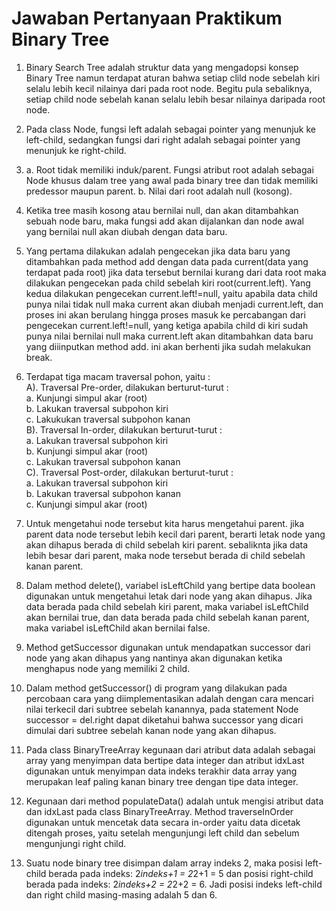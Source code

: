 # Jawaban Pertanyaan Praktikum Binary Tree

1. Binary Search Tree adalah struktur data yang mengadopsi konsep Binary Tree namun terdapat aturan bahwa setiap clild node sebelah kiri selalu lebih kecil nilainya dari pada root node. Begitu pula sebaliknya, setiap child node sebelah kanan selalu lebih besar nilainya daripada root node.   

2. Pada class Node, fungsi left adalah sebagai pointer yang menunjuk ke left-child, sedangkan fungsi dari right adalah sebagai pointer yang menunjuk ke right-child.

3. a. Root tidak memiliki induk/parent. Fungsi atribut root adalah sebagai Node khusus dalam tree yang awal pada binary tree dan tidak memiliki predessor maupun parent.
b. Nilai dari root adalah null (kosong).  

4. Ketika tree masih kosong atau bernilai null, dan akan ditambahkan sebuah node baru, maka fungsi add akan dijalankan dan node awal yang bernilai null akan diubah dengan data baru.

5. Yang pertama dilakukan adalah pengecekan jika data baru yang ditambahkan pada method add dengan data pada current(data yang terdapat pada root) jika data tersebut bernilai kurang dari data root maka dilakukan pengecekan pada child sebelah kiri root(current.left). Yang kedua dilakukan pengecekan current.left!=null, yaitu apabila data child punya nilai tidak null maka current akan diubah menjadi current.left, dan proses ini akan berulang hingga proses masuk ke percabangan dari pengecekan current.left!=null, yang ketiga apabila child di kiri sudah punya nilai bernilai null maka current.left akan ditambahkan data baru yang diiinputkan method add. ini akan berhenti jika sudah melakukan break.

6.  Terdapat tiga macam traversal pohon, yaitu :  
A).    Traversal Pre-order, dilakukan berturut-turut :   
a.   Kunjungi simpul akar (root)   
b.   Lakukan traversal subpohon kiri   
c.   Lakukukan traversal subpohon kanan                         
B).   Traversal In-order, dilakukan berturut-turut :  
a.   Lakukan traversal subpohon kiri  
b.   Kunjungi simpul akar (root)   
c.   Lakukan traversal subpohon kanan  
C).   Traversal Post-order, dilakukan berturut-turut :  
a.   Lakukan traversal subpohon kiri   
b.   Lakukan traversal subpohon kanan  
c.   Kunjungi simpul akar (root)  

7. Untuk mengetahui node tersebut kita harus mengetahui parent. jika parent data node tersebut lebih kecil dari parent, berarti letak node yang akan dihapus berada di child sebelah kiri parent. sebaliknta jika data lebih besar dari parent, maka node tersebut berada di child sebelah kanan parent.

8. Dalam method delete(), variabel isLeftChild yang bertipe data boolean digunakan untuk mengetahui letak dari node yang akan dihapus. Jika data berada pada child sebelah kiri parent, maka variabel isLeftChild akan bernilai true, dan data berada pada child sebelah kanan parent, maka variabel  isLeftChild akan bernilai false.

9. Method getSuccessor digunakan untuk mendapatkan successor dari node yang akan dihapus yang nantinya akan digunakan ketika menghapus node yang memiliki 2 child.

10. Dalam method getSuccessor() di program yang dilakukan pada percobaan cara yang diimplementasikan adalah dengan cara mencari nilai terkecil dari subtree sebelah kanannya, pada statement Node successor = del.right dapat diketahui bahwa successor yang dicari dimulai dari subtree sebelah kanan node yang akan dihapus.

11. Pada class BinaryTreeArray kegunaan dari atribut data adalah sebagai array yang menyimpan data bertipe data integer dan atribut idxLast digunakan untuk menyimpan data indeks terakhir data array yang merupakan leaf paling kanan binary tree dengan tipe data integer.

12. Kegunaan dari method populateData() adalah untuk mengisi atribut data dan idxLast pada class BinaryTreeArray. Method traverseInOrder digunakan untuk mencetak data secara in-order yaitu data dicetak ditengah proses, yaitu setelah mengunjungi left child dan sebelum mengunjungi right child.

13. Suatu node binary tree disimpan dalam array indeks 2, maka posisi left-child berada pada indeks: 2*indeks+1 = 2*2+1 = 5 dan posisi right-child berada pada indeks: 2*indeks+2 = 2*2+2 = 6. Jadi posisi indeks left-child dan right child masing-masing adalah 5 dan 6.
